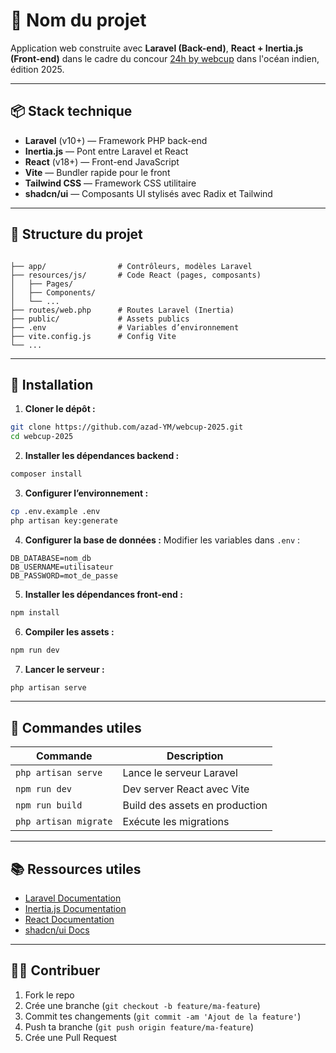 # 🚀 Nom du projet

Application web construite avec **Laravel (Back-end)**, **React + Inertia.js (Front-end)** dans le cadre du concour [24h by webcup](https://24h.webcup.fr/) dans l'océan indien, édition 2025. 

---

## 📦 Stack technique

- **Laravel** (v10+) — Framework PHP back-end
- **Inertia.js** — Pont entre Laravel et React
- **React** (v18+) — Front-end JavaScript
- **Vite** — Bundler rapide pour le front
- **Tailwind CSS** — Framework CSS utilitaire
- **shadcn/ui** — Composants UI stylisés avec Radix et Tailwind

---

## 📁 Structure du projet

```

├── app/                # Contrôleurs, modèles Laravel
├── resources/js/       # Code React (pages, composants)
│   ├── Pages/
│   ├── Components/
│   └── ...
├── routes/web.php      # Routes Laravel (Inertia)
├── public/             # Assets publics
├── .env                # Variables d’environnement
├── vite.config.js      # Config Vite
└── ...

````

---

## 🚀 Installation

1. **Cloner le dépôt :**
```bash
git clone https://github.com/azad-YM/webcup-2025.git
cd webcup-2025
````

2. **Installer les dépendances backend :**

```bash
composer install
```

3. **Configurer l’environnement :**

```bash
cp .env.example .env
php artisan key:generate
```

4. **Configurer la base de données :**
   Modifier les variables dans `.env` :

```env
DB_DATABASE=nom_db
DB_USERNAME=utilisateur
DB_PASSWORD=mot_de_passe
```

5. **Installer les dépendances front-end :**

```bash
npm install
```

6. **Compiler les assets :**

```bash
npm run dev
```

7. **Lancer le serveur :**

```bash
php artisan serve
```

---

## 🔄 Commandes utiles

| Commande              | Description                    |
| --------------------- | ------------------------------ |
| `php artisan serve`   | Lance le serveur Laravel       |
| `npm run dev`         | Dev server React avec Vite     |
| `npm run build`       | Build des assets en production |
| `php artisan migrate` | Exécute les migrations         |

---

## 📚 Ressources utiles

* [Laravel Documentation](https://laravel.com/docs)
* [Inertia.js Documentation](https://inertiajs.com/)
* [React Documentation](https://react.dev/)
* [shadcn/ui Docs](https://ui.shadcn.com/)

---

## 🧑‍💻 Contribuer

1. Fork le repo
2. Crée une branche (`git checkout -b feature/ma-feature`)
3. Commit tes changements (`git commit -am 'Ajout de la feature'`)
4. Push ta branche (`git push origin feature/ma-feature`)
5. Crée une Pull Request

